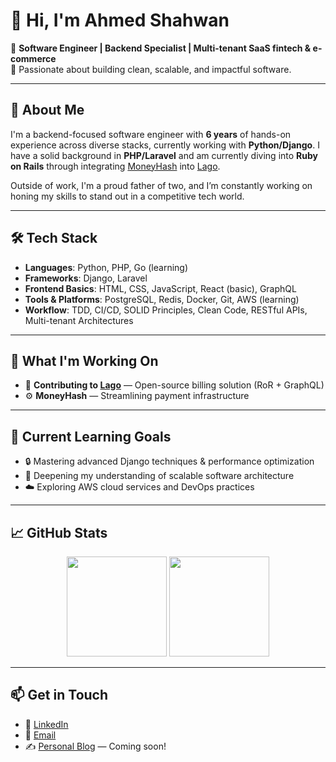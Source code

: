 # 👋 Hi, I'm Ahmed Shahwan

🚀 **Software Engineer | Backend Specialist | Multi-tenant SaaS fintech & e-commerce**  
💼 Passionate about building clean, scalable, and impactful software.

---

## 🧠 About Me

I'm a backend-focused software engineer with **6 years** of hands-on experience across diverse stacks, currently working with **Python/Django**. I have a solid background in **PHP/Laravel** and am currently diving into **Ruby on Rails** through integrating [MoneyHash](https://www.moneyhash.io/) into [Lago](https://getlago.com).

Outside of work, I'm a proud father of two, and I’m constantly working on honing my skills to stand out in a competitive tech world.

---

## 🛠️ Tech Stack

- **Languages**: Python, PHP, Go (learning)
- **Frameworks**: Django, Laravel
- **Frontend Basics**: HTML, CSS, JavaScript, React (basic), GraphQL
- **Tools & Platforms**: PostgreSQL, Redis, Docker, Git, AWS (learning)
- **Workflow**: TDD, CI/CD, SOLID Principles, Clean Code, RESTful APIs, Multi-tenant Architectures

---

## 🧩 What I'm Working On

- 🚧 **Contributing to [Lago](https://github.com/getlago/lago)** — Open-source billing solution (RoR + GraphQL)
- ⚙️ **MoneyHash** — Streamlining payment infrastructure
<!-- - 🛍️ **Building TODO** — TODO! -->

---

## 🌱 Current Learning Goals

- 🔒 Mastering advanced Django techniques & performance optimization
- 🧰 Deepening my understanding of scalable software architecture
- ☁️ Exploring AWS cloud services and DevOps practices
<!-- - 🛡️ Practicing Domain-Driven Design & Test-Driven Development -->

---

## 📈 GitHub Stats

<p align="center">
  <img src="https://github-readme-stats.vercel.app/api?username=shahwan42&show_icons=true&theme=default" height="160" />
  <img src="https://github-readme-stats.vercel.app/api/top-langs/?username=shahwan42&layout=compact&theme=default" height="160" />
</p>

---

## 📫 Get in Touch

- 💼 [LinkedIn](https://www.linkedin.com/in/shahwan42)
- 📨 [Email](https://hi.new/ahmd)
- ✍️ [Personal Blog](#) — Coming soon!

